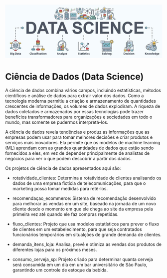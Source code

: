 <img src="banner.jpg"/>

# **Ciência de Dados (Data Science)**

A ciência de dados combina vários campos, incluindo estatísticas, métodos científicos e análise de dados para extrair valor dos dados.
Como a tecnologia moderna permitiu a criação e armazenamento de quantidades crescentes de informações, os volumes de dados explodiram.
A riqueza de dados coletados e armazenados por essas tecnologias pode trazer benefícios transformadores para organizações e sociedades em todo o mundo, mas somente se pudermos interpretá-los.

A ciência de dados revela tendências e produz as informações que as empresas podem usar para tomar melhores decisões e criar produtos e serviços mais inovadores. 
Ela permite que os modelos de machine learning (ML) aprendam com as grandes quantidades de dados que estão sendo fornecidos a eles, 
em vez de depender principalmente de analistas de negócios para ver o que podem descobrir a partir dos dados.

Os projetos de ciência de dados apresentados aqui são:

* rotatividade_clientes: Determina a rotatividade de clientes analisando os dados de uma empresa fictícia de telecomunicações, para que o marketing possa tomar medidas para retê-los.

* recomendaçao_ecommerce: Sistema de recomendação desenvolvido para melhorar as vendas em um site, baseado na jornada de um novo cliente desde o momento em que ele chega ao site da empresa pela primeira vez até quando ele faz compras repetidas.

* fluxo_clientes: Projeto que usa modelos estatísticos para prever o fluxo de clientes em um estabelecimento, para que seja contratados funcionários temporários em situalções de grande demanda de clientes.

* demanda_itens_loja: Analisa, prevê e otimiza as vendas dos produtos de diferentes lojas para os próximos meses.

* consumo_cerveja_sp: Projeto criado para determinar quanta cerveja será consumida em um dia em um bar universitário de São Paulo, garantindo um controle de estoque da bebida.
